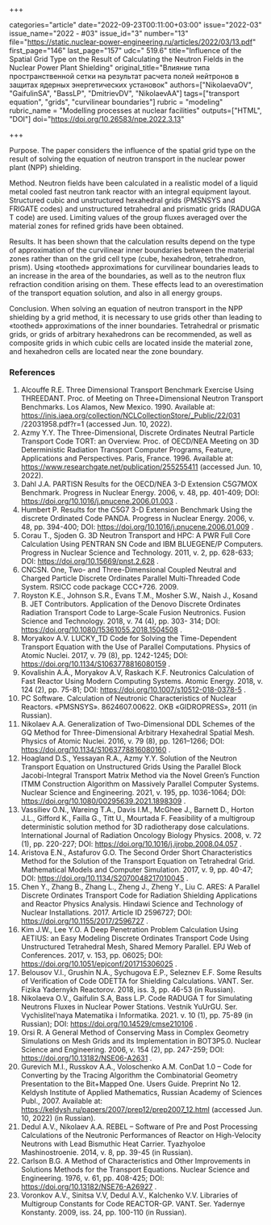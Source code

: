 +++

categories="article"
date="2022-09-23T00:11:00+03:00"
issue="2022-03"
issue_name="2022 - #03"
issue_id="3"
number="13"
file="https://static.nuclear-power-engineering.ru/articles/2022/03/13.pdf"
first_page="146"
last_page="157"
udc=" 519.6"
title="Influence of the Spatial Grid Type on the Result of Calculating the Neutron Fields in the Nuclear Power Plant Shielding"
original_title="Влияние типа пространственной сетки на результат расчета полей нейтронов в защитах ядерных энергетических установок"
authors=["NikolaevaOV", "GaifulinSA", "BassLP", "DmitrievDV", "NikolaevAA"]
tags=["transport equation", "grids", "curvilinear boundaries"]
rubric = "modeling"
rubric_name = "Modelling processes at nuclear facilities"
outputs=["HTML", "DOI"]
doi="https://doi.org/10.26583/npe.2022.3.13"

+++

Purpose. The paper considers the influence of the spatial grid type on the result of solving the equation of neutron transport in the nuclear power plant (NPP) shielding.

Method. Neutron fields have been calculated in a realistic model of a liquid metal cooled fast neutron tank reactor with an integral equipment layout. Structured cubic and unstructured hexahedral grids (PMSNSYS and FRIGATE codes) and unstructured tetrahedral and prismatic grids (RADUGA T code) are used. Limiting values of the group fluxes averaged over the material zones for refined grids have been obtained.

Results. It has been shown that the calculation results depend on the type of approximation of the curvilinear inner boundaries between the material zones rather than on the grid cell type (cube, hexahedron, tetrahedron, prism). Using «toothed» approximations for curvilinear boundaries leads to an increase in the area of the boundaries, as well as to the neutron flux refraction condition arising on them. These effects lead to an overestimation of the transport equation solution, and also in all energy groups.

Conclusion. When solving an equation of neutron transport in the NPP shielding by a grid method, it is necessary to use grids other than leading to «toothed» approximations of the inner boundaries. Tetrahedral or prismatic grids, or grids of arbitrary hexahedrons can be recommended, as well as composite grids in which cubic cells are located inside the material zone, and hexahedron cells are located near the zone boundary.

### References

1. Alcouffe R.E. Three Dimensional Transport Benchmark Exercise Using THREEDANT. Proc. of Meeting on Three+Dimensional Neutron Transport Benchmarks. Los Alamos, New Mexico. 1990. Available at: https://inis.iaea.org/collection/NCLCollectionStore/_Public/22/031 /22031958.pdf?r=1 (accessed Jun. 10, 2022).
2. Azmy Y.Y. The Three-Dimensional, Discrete Ordinates Neutral Particle Transport Code TORT: an Overview. Proc. of OECD/NEA Meeting on 3D Deterministic Radiation Transport Computer Programs, Feature, Applications and Perspectives. Paris, France. 1996. Available at: https://www.researchgate.net/publication/255255411 (accessed Jun. 10, 2022).
3. Dahl J.A. PARTISN Results for the OECD/NEA 3-D Extension C5G7MOX Benchmark. Progress in Nuclear Energy. 2006, v. 48, pp. 401-409; DOI: https://doi.org/10.1016/j.pnucene.2006.01.003 .
4. Humbert P. Results for the C5G7 3-D Extension Benchmark Using the discrete Ordinated Code PANDA. Progress in Nuclear Energy. 2006, v. 48, pp. 394-400; DOI: https://doi.org/10.1016/j.pnucene.2006.01.009 .
5. Corau T., Sjoden G. 3D Neutron Transport and HPC: A PWR Full Core Calculation Using PENTRAN SN Code and IBM BLUEGENE/P Computers. Progress in Nuclear Science and Technology. 2011, v. 2, pp. 628-633; DOI: https://doi.org/10.15669/pnst.2.628 .
6. CNCSN. One, Two- and Three-Dimensional Coupled Neutral and Charged Particle Discrete Ordinates Parallel Multi-Threaded Code System. RSICC code package CCC+726. 2009.
7. Royston K.E., Johnson S.R., Evans T.M., Mosher S.W., Naish J., Kosand B. JET Contributors. Application of the Denovo Discrete Ordinates Radiation Transport Code to Large-Scale Fusion Neutronics. Fusion Science and Technology. 2018, v. 74 (4), pp. 303- 314; DOI: https://doi.org/10.1080/15361055.2018.1504508 .
8. Moryakov A.V. LUCKY_TD Code for Solving the Time-Dependent Transport Equation with the Use of Parallel Computations. Physics of Atomic Nuclei. 2017, v. 79 (8), pp. 1242-1245; DOI: https://doi.org/10.1134/S1063778816080159 .
9. Kovalishin A.A., Moryakov A.V, Raskach K.F. Neutronics Calculation of Fast Reactor Using Modern Computing Systems. Atomic Energy. 2018, v. 124 (2), pp. 75-81; DOI: https://doi.org/10.1007/s10512-018-0378-5 .
10. PC Software. Calculation of Neutronic Characteristics of Nuclear Reactors. «PMSNSYS». 8624607.00622. OKB «GIDROPRESS», 2011 (in Russian).
11. Nikolaev A.A. Generalization of Two-Dimensional DDL Schemes of the GQ Method for Three-Dimensional Arbitrary Hexahedral Spatial Mesh. Physics of Atomic Nuclei. 2016, v. 79 (8), pp. 1261–1266; DOI: https://doi.org/10.1134/S1063778816080160 .
12. Hoagland D.S., Yessayan R.A., Azmy Y.Y. Solution of the Neutron Transport Equation on Unstructured Grids Using the Parallel Block Jacobi-Integral Transport Matrix Method via the Novel Green’s Function ITMM Construction Algorithm on Massively Parallel Computer Systems. Nuclear Science and Engineering. 2021, v. 195, pp. 1036-1064; DOI: https://doi.org/10.1080/00295639.2021.1898309 .
13. Vassiliev O.N., Wareing T.A., Davis I.M., McGhee J., Barnett D., Horton J.L., Gifford K., Failla G., Titt U., Mourtada F. Feasibility of a multigroup deterministic solution method for 3D radiotherapy dose calculations. International Journal of Radiation Oncology Biology Physics. 2008, v. 72 (1), pp. 220-227; DOI: https://doi.org/10.1016/j.ijrobp.2008.04.057 .
14. Aristova E.N., Astafurov G.O. The Second Order Short Characteristics Method for the Solution of the Transport Equation on Tetrahedral Grid. Mathematical Models and Computer Simulation. 2017, v. 9, pp. 40-47; DOI: https://doi.org/10.1134/S2070048217010045 .
15. Chen Y., Zhang B., Zhang L., Zheng J., Zheng Y., Liu C. ARES: A Parallel Discrete Ordinates Transport Code for Radiation Shielding Applications and Reactor Physics Analysis. Hindawi Science and Technology of Nuclear Installations. 2017. Article ID 2596727; DOI: https://doi.org/10.1155/2017/2596727 .
16. Kim J.W., Lee Y.O. A Deep Penetration Problem Calculation Using AETIUS: an Easy Modeling Discrete Ordinates Transport Code Using Unstructured Tetrahedral Mesh, Shared Memory Parallel. EPJ Web of Conferences. 2017, v. 153, pp. 06025; DOI: https://doi.org/10.1051/epjconf/201715306025 .
17. Belousov V.I., Grushin N.A., Sychugova E.P., Seleznev E.F. Some Results of Verification of Code ODETTA for Shielding Calculations. VANT. Ser. Fizika Yadernykh Reactorov. 2018, iss. 3, pp. 46-53 (in Russian).
18. Nikolaeva O.V., Gaifulin S.A, Bass L.P. Code RADUGA T for Simulating Neutrons Fluxes in Nuclear Power Stations. Vestnik YuUrGU. Ser. Vychislitel’naya Matematika i Informatika. 2021. v. 10 (1), pp. 75-89 (in Russian); DOI: https://doi.org/10.14529/cmse210106 .
19. Orsi R. A General Method of Conserving Mass in Complex Geometry Simulations on Mesh Grids and its Implementation in BOT3P5.0. Nuclear Science and Engineering. 2006, v. 154 (2), pp. 247-259; DOI: https://doi.org/10.13182/NSE06-A2631 .
20. Gurevich M.I., Russkov A.A., Voloschenko A.M. ConDat 1.0 – Code for Converting by the Tracing Algorithm the Combinatorial Geometry Presentation to the Bit+Mapped One. Users Guide. Preprint No 12. Keldysh Institute of Applied Mathematics, Russian Academy of Sciences Publ., 2007. Available at: https://keldysh.ru/papers/2007/prep12/prep2007_12.html (accessed Jun. 10, 2022) (in Russian).
21. Dedul A.V., Nikolaev A.A. REBEL – Software of Pre and Post Processing Calculations of the Neutronic Performances of Reactor on High-Velocity Neutrons with Lead Bismuthic Heat Carrier. Tyazhyoloe Mashinostroenie. 2014, v. 8, pp. 39-45 (in Russian).
22. Carlson B.G. A Method of Characteristics and Other Improvements in Solutions Methods for the Transport Equations. Nuclear Science and Engineering. 1976, v. 61, pp. 408-425; DOI: https://doi.org/10.13182/NSE76-A26927 .
23. Voronkov A.V., Sinitsa V.V, Dedul A.V., Kalchenko V.V. Libraries of Multigroup Constants for Code REACTOR-GP. VANT. Ser. Yadernye Konstanty. 2009, iss. 24, pp. 100-110 (in Russian).